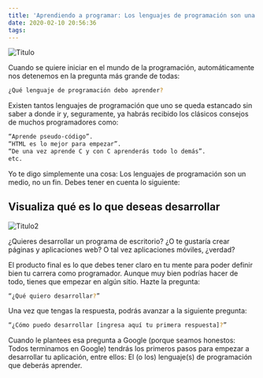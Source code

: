 ```yaml
---
title: 'Aprendiendo a programar: Los lenguajes de programación son una herramienta'
date: 2020-02-10 20:56:36
tags:
---
```


![Titulo](https://notasdelnerd.files.wordpress.com/2017/08/flat-multitasking-vectors-032.png?w=700)

Cuando se quiere iniciar en el mundo de la programación, automáticamente nos detenemos en la pregunta más grande de todas:

``` bash
¿Qué lenguaje de programación debo aprender?
```

Existen tantos lenguajes de programación que uno se queda estancado sin saber a donde ir y, seguramente, ya habrás recibido los clásicos consejos de muchos programadores como:

``` bash
“Aprende pseudo-código”.
“HTML es lo mejor para empezar”.
“De una vez aprende C y con C aprenderás todo lo demás”.
etc.
```

Yo te digo simplemente una cosa: Los lenguajes de programación son un medio, no un fin. Debes tener en cuenta lo siguiente:

## Visualiza qué es lo que deseas desarrollar

![Titulo2](https://notasdelnerd.files.wordpress.com/2017/08/identifica_producto.png?w=700)


¿Quieres desarrollar un programa de escritorio? ¿O te gustaría crear páginas y aplicaciones web? O tal vez aplicaciones móviles, ¿verdad?

El producto final es lo que debes tener claro en tu mente para poder definir bien tu carrera como programador. Aunque muy bien podrías hacer de todo, tienes que empezar en algún sitio. Hazte la pregunta:

``` bash
“¿Qué quiero desarrollar?”
```

Una vez que tengas la respuesta, podrás avanzar a la siguiente pregunta:

``` bash
“¿Cómo puedo desarrollar [ingresa aquí tu primera respuesta]?”
``` 

Cuando le plantees esa pregunta a Google (porque seamos honestos: Todos terminamos en Google) tendrás los primeros pasos para empezar a desarrollar tu aplicación, entre ellos: El (o los) lenguaje(s) de programación que deberás aprender.